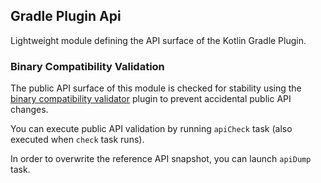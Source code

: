 ## Gradle Plugin Api

Lightweight module defining the API surface of the Kotlin Gradle Plugin. 

### Binary Compatibility Validation

The public API surface of this module is checked for stability
using the [binary compatibility validator](https://github.com/Kotlin/binary-compatibility-validator/) plugin
to prevent accidental public API changes.

You can execute public API validation by running `apiCheck` task (also executed when `check` task runs).

In order to overwrite the reference API snapshot, you can launch `apiDump` task. 
